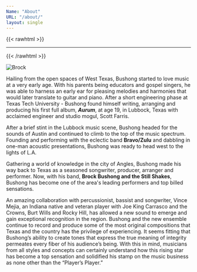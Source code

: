 ```yaml
---
Name: "About"
URL: "/about/"
layout: single
---
```


{{< rawhtml >}}
<hr>
{{< /rawhtml >}}

![Brock](/brock4.jpg)

Hailing from the open spaces of West Texas, Bushong started to love music at a very early age. With his parents being educators and gospel singers, he was able to harness an early ear for pleasing melodies and harmonies that would later translate to guitar and piano. After a short engineering phase at Texas Tech University - Bushong found himself writing, arranging and producing his first full album, ***Aurum***, at age 19, in Lubbock, Texas with acclaimed engineer and studio mogul, Scott Farris. 

After a brief stint in the Lubbock music scene, Bushong headed for the sounds of Austin and continued to climb to the top of the music spectrum. Founding and performing with the eclectic band **Bravo/Zulu** and dabbling in one-man acoustic presentations, Bushong was ready to head west to the lights of L.A.

Gathering a world of knowledge in the city of Angles, Bushong made his way back to Texas as a seasoned songwriter, producer, arranger and performer. Now, with his band, **Brock Bushong and the Still Shakes**, Bushong has become one of the area's leading performers and top billed sensations. 

An amazing collaboration with percussionist, bassist and songwriter, Vince Mejia, an Indiana native and veteran player with Joe King Carrasco and the Crowns, Burt Wills and Rocky Hill, has allowed a new sound to emerge and gain exceptional recognition in the region. Bushong and the new ensemble continue to record and produce some of the most original compositions that Texas and the country has the privilege of experiencing. It seems fitting that Bushong’s ability to create tones that express the true meaning of integrity permeates every fiber of his audience’s being. With this in mind, musicians from all styles and concepts can certainly understand how this rising star has become a top sensation and solidified his stamp on the music business as none other than the “Player’s Player.” 